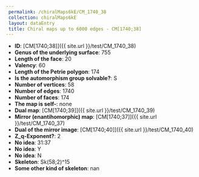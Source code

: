 ```yaml
--- 
 permalink: /chiralMaps6kE/CM_1740_38 
 collection: chiralMaps6kE
 layout: dataEntry
 title: Chiral maps up to 6000 edges - CM[1740;38]
---
```


- **ID**: [CM[1740;38]]({{ site.url }}/test/CM_1740_38)
- **Genus of the underlying surface**: 755
- **Length of the face**: 20
- **Valency**: 60
- **Length of the Petrie polygon**: 174
- **Is the automorphism group solvable?**: S
- **Number of vertices**: 58
- **Number of edges**: 1740
- **Number of faces**: 174
- **The map is self-**: none
- **Dual map**: [CM[1740;39]]({{ site.url }}/test/CM_1740_39)
- **Mirror (enantihomorphic) map**: [CM[1740;37]]({{ site.url }}/test/CM_1740_37)
- **Dual of the mirror image**: [CM[1740;40]]({{ site.url }}/test/CM_1740_40)
- **Z_q-Exponent?**: 2
- **No idea**:  31:37
- **No idea**: Y
- **No idea**: N
- **Skeleton**: Sk(58;2)^15
- **Some other kind of skeleton**: nan
